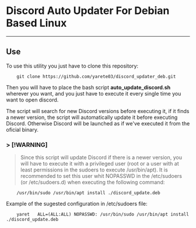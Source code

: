 # Discord Auto Updater For Debian Based Linux
---

## Use
To use this utility you just have to clone this repository:

```
    git clone https://github.com/yarete03/discord_updater_deb.git
```

Then you will have to place the bash script **auto_update_discord.sh** wherever 
you want, and you just have to execute it every single time you want to open discord.

The script will search for new Discord versions before executing it, if it finds a 
newer version, the script will automatically update it before executing Discord. 
Otherwise Discord will be launched as if we've executed it from the oficial binary.

### > [!WARNING]
> Since this script will update Discord if there is a newer version, you will have to 
execute it with a privileged user (root or a user with at least permissions in the 
sudoers to execute /usr/bin/apt). It is recommended to set this user whit NOPASSWD 
in the /etc/sudoers (or /etc/sudoers.d) when executing the following command:

```
    /usr/bin/sudo /usr/bin/apt install ./discord_update.deb
```

Example of the sugested configuration in /etc/sudoers file:

```
    yaret   ALL=(ALL:ALL) NOPASSWD: /usr/bin/sudo /usr/bin/apt install ./discord_update.deb
```
